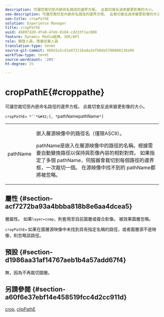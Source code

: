 ```yaml
---
description: 可讓您裁切至內嵌命名路徑的邊界方框。 此裁切會反過來變更影像的大小。
seo-description: 可讓您裁切至內嵌命名路徑的邊界方框。 此裁切會反過來變更影像的大小。
seo-title: cropPathE
solution: Experience Manager
title: cropPathE
uuid: 4689fd20-dfa0-47eb-8184-cd233f1ac088
feature: Dynamic Media經典，SDK/API
role: 開發人員，商業從業人員
translation-type: tm+mt
source-git-commit: 469d1a5c43a972116a8a2efb0de5708800130a99
workflow-type: tm+mt
source-wordcount: '205'
ht-degree: 1%

---
```



# cropPathE{#croppathe}

可讓您裁切至內嵌命名路徑的邊界方框。 此裁切會反過來變更影像的大小。

`cropPathE= *``*&#42;[, *`pathNamepathName`*]`

<table id="table_598304852E844456AB3AC9FF1F178B71"> 
 <tbody> 
  <tr> 
   <td colname="col1"> <p><span class="codeph"><span class="varname"> pathName</span></span> </p> </td> 
   <td colname="col2"> <p>嵌入層源映像中的路徑名（僅限ASCII）。 </p> <p> <span class="codeph"><span class="varname"> </span></span> pathName是嵌入在層源映像中的路徑的名稱。根據需要自動變換路徑以保持與影像內容的相對對齊。 如果指定了多個<span class="codeph"><span class="varname"> pathName</span></span>，伺服器會裁切到每個路徑的邊界框，一次裁切一個。 在源映像中找不到的<span class="codeph"><span class="varname"> pathName</span></span>都將被忽略。 </p> </td> 
  </tr> 
 </tbody> 
</table>

## 屬性 {#section-acf7272ba93a4bbba818b8e6aa4dcea5}

層屬性。 如果`layer=comp`，則套用至目前圖層或複合影像。 被效果圖層忽略。

`cropPathE=` 如果在圖層源映像中未找到具有指定名稱的路徑，或者圖層源不是映像，則忽略該路徑。

## 預設 {#section-d1986aa31af14767aeb1b4a57add67f4}

無，因為不再裁切圖層。

## 另請參閱 {#section-a60f6e37ebf14e458519fcc4d2cc911d}

[crop](../../../../../is-api/http-ref/image-serving-api-ref/c-http-protocol-reference/c-command-reference/r-crop.md#reference-6fd0f6399966446ab4425ce050572eab),  [clipPathE](../../../../../is-api/http-ref/image-serving-api-ref/c-http-protocol-reference/c-command-reference/r-clippath.md#reference-8139b1b52dc54749b51b109521ddf83d)
